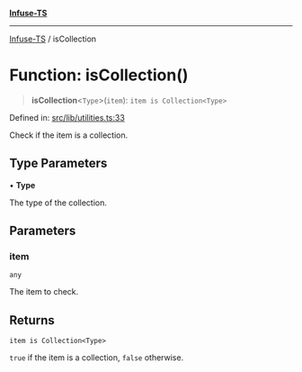 [**Infuse-TS**](../README.md)

***

[Infuse-TS](../README.md) / isCollection

# Function: isCollection()

> **isCollection**\<`Type`\>(`item`): `item is Collection<Type>`

Defined in: [src/lib/utilities.ts:33](https://github.com/D-Kay6/Infuse-TS/blob/a8c30be6111883959cfa2434b18c1b26f87c6a92/src/lib/utilities.ts#L33)

Check if the item is a collection.

## Type Parameters

• **Type**

The type of the collection.

## Parameters

### item

`any`

The item to check.

## Returns

`item is Collection<Type>`

`true` if the item is a collection, `false` otherwise.
